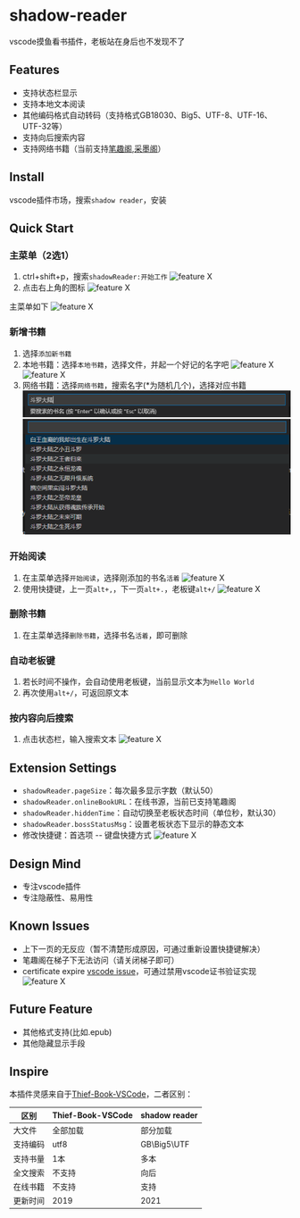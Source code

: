 # shadow-reader

vscode摸鱼看书插件，老板站在身后也不发现不了

## Features
- 支持状态栏显示
- 支持本地文本阅读
- 其他编码格式自动转码（支持格式GB18030、Big5、UTF-8、UTF-16、UTF-32等）
- 支持向后搜索内容
- 支持网络书籍（当前支持[笔趣阁](https://www.biqugee.com/),[采墨阁](https://www.caimoge.net/)）

## Install
vscode插件市场，搜索`shadow reader`，安装

## Quick Start
### 主菜单（2选1）
1. ctrl+shift+p，搜索`shadowReader:开始工作`
![feature X](./images/start.jpg)
2. 点击右上角的图标
![feature X](./images/start_icon.png)

主菜单如下
![feature X](./images/main.jpg)

### 新增书籍
1. 选择`添加新书籍`
2. 本地书籍：选择`本地书籍`，选择文件，并起一个好记的名字吧
![feature X](./images/new_book.jpg)
![feature X](./images/nick.png)
3. 网络书籍：选择`网络书籍`，搜索名字(*为随机几个)，选择对应书籍
![feature X](./images/fuzzy_online.png)
![feature X](./images/online_list.png)

### 开始阅读
1. 在主菜单选择`开始阅读`，选择刚添加的书名`活着`
![feature X](./images/select_book.jpg)
2. 使用快捷键，上一页`alt+,`，下一页`alt+.`，老板键`alt+/`
![feature X](./images/show_text.jpg)

### 删除书籍
1. 在主菜单选择`删除书籍`，选择书名`活着`，即可删除

### 自动老板键
1. 若长时间不操作，会自动使用老板键，当前显示文本为`Hello World`
2. 再次使用`alt+/`，可返回原文本

### 按内容向后搜索
1. 点击状态栏，输入搜索文本
![feature X](./images/search.jpg)

## Extension Settings
* `shadowReader.pageSize`：每次最多显示字数（默认50）
* `shadowReader.onlineBookURL`：在线书源，当前已支持笔趣阁
* `shadowReader.hiddenTime`：自动切换至老板状态时间（单位秒，默认30）
* `shadowReader.bossStatusMsg`：设置老板状态下显示的静态文本
* 修改快捷键：首选项 -- 键盘快捷方式
![feature X](./images/keybind.jpg)

## Design Mind
- 专注vscode插件
- 专注隐蔽性、易用性

## Known Issues
- 上下一页的无反应（暂不清楚形成原因，可通过重新设置快捷键解决）
- 笔趣阁在梯子下无法访问（请关闭梯子即可）
- certificate expire [vscode issue](https://github.com/microsoft/vscode/issues/136787)，可通过禁用vscode证书验证实现![feature X](./images/certificate_expire.png)

## Future Feature
- 其他格式支持(比如.epub)
- 其他隐藏显示手段

## Inspire
本插件灵感来自于[Thief-Book-VSCode](https://github.com/cteamx/Thief-Book-VSCode)，二者区别：  

区别  | Thief-Book-VSCode | shadow reader
---- | ---- | ----
大文件 | 全部加载 | 部分加载
支持编码 | utf8 | GB\Big5\UTF
支持书量 | 1本 | 多本
全文搜索 | 不支持 | 向后
在线书籍 | 不支持 | 支持
更新时间 | 2019 | 2021
